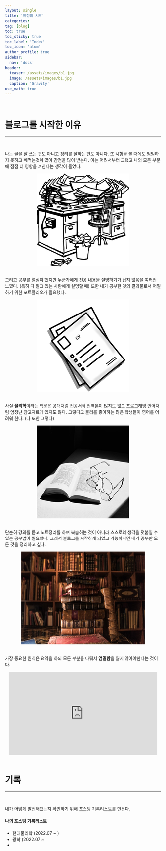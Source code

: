 ```yaml
---
layout: single
title: '여정의 시작'
categories:
tag: [blog]
toc: true
toc_sticky: true
toc_label: 'Index'
toc_icon: 'atom'
author_profile: true
sidebar:
  nav: 'docs'
header:
  teaser: /assets/images/b1.jpg
  image: /assets/images/b1.jpg
  caption: 'Gravity'
use_math: true
---
```


<br>

# 블로그를 시작한 이유

---

<br>

나는 글을 잘 쓰는 편도 아니고 정리를 잘하는 편도 아니다.
또 시험을 볼 때에도 엄밀하지 못하고 빼먹는것이 많아 감점을 많이 받는다.
이는 어려서부터 그랬고 나의 모든 부분에 점점 더 영향을 끼친다는 생각이 들었다.

<center><img src="/assets/images/messdesk.png" width="300" height="300"></center>

<br>

그리고 공부를 열심히 했지만 누군가에게 전공 내용을 설명하기가 쉽지 않음을 여러번 느꼈다.
(특히 다 알고 있는 사람에게 설명할 때)
또한 내가 공부한 것의 결과물로서 어필하기 위한 포트폴리오가 필요했다.

<center><img src="/assets/images/resume.png" width="300" height="300"></center>

<br>

사실 **물리학**이라는 학문은 공대처럼 전공서적 번역본이 많지도 않고 프로그래밍 언어처럼 엄청난 참고자료가 있지도 않다.
그렇다고 물리를 좋아하는 많은 학생들이 영어를 어려워 한다. (나 또한 그렇다)

<center><img src="/assets/images/books.jpg" width="300" height="300"></center>

<br>

단순히 강의를 듣고 노트정리를 하며 복습하는 것이 아니라 스스로의 생각을 덧붙일 수 있는 공부법이 필요했다.
그래서 블로그를 시작하게 되었고 가능하다면 내가 공부한 모든 것을 정리하고 싶다.

<center><img src="/assets/images/library.jpg" width="400" height="300"></center>

<br>

가장 중요한 원칙은 요약을 하되 모든 부분을 다뤄서 **엄밀함**을 잃지 않아야한다는 것이다.

<center><iframe src="https://giphy.com/embed/WO6O5qjM3qdEKrkiAn" width="480" height="270" frameBorder="0" class="giphy-embed" allowFullScreen></iframe></center>

<br>

# 기록

---

<br>

내가 어떻게 발전해왔는지 확인하기 위해 포스팅 기록리스트를 만든다.

<div class="notice--info">
<h4>나의 포스팅 기록리스트</h4>
<ul>
    <li>현대물리학 (2022.07 ~ )</li>
    <li>광학 (2022.07 ~ </li>
    <li></li>
</ul>
</div>
